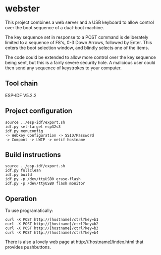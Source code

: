 # webster
This project combines a web server and a USB keyboard to allow control over the boot sequence of a dual-boot machine.

The key sequence set in response to a POST command is deliberately limited to a sequence of F8's, 0-3 Down Arrows, followed by Enter. This enters the boot selection window, and blindly selects one of the items.

The code could be extended to allow more control over the key sequence being sent, but this is a fairly severe security hole. A malicious user could then send any sequence of keystrokes to your computer.

## Tool chain
ESP-IDF V5.2.2

## Project configuration
```
source ../esp-idf/export.sh
idf.py set-target esp32s3
idf.py menuconfig
-> Webkey Configuration -> SSID/Password
-> Compont -> LWIP -> netif hostname
```

## Build instructions
```
source ../esp-idf/export.sh
idf.py fullclean
idf.py build
idf.py -p /dev/ttyUSB0 erase-flash
idf.py -p /dev/ttyUSB0 flash monitor
```

## Operation
To use programatically:
```
curl -X POST http://[hostname]/ctrl?key=b1
curl -X POST http://[hostname]/ctrl?key=b2
curl -X POST http://[hostname]/ctrl?key=b3
curl -X POST http://[hostname]/ctrl?key=b4
```

There is also a lovely web page at http://[hostname]/index.html that provides pushbuttons.

